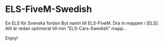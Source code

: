 # ELS-FiveM-Swedish
En ELS för Svenska fordon
Byt namn till ELS-FiveM.
Dra in mappen i [ELS].
Allt är redan optimerat till min "ELS-Cars-Swedish" mapp...

Enjoy!
